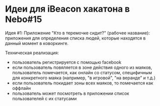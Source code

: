 Идеи для iBeacon хакатона в Nebo#15
================
Идея #1: Приложение "Кто в теремочке сидит?" (рабочее название): приложения для определения списка людей, которые находятся в данный момент в коворкинге. 

Техническая реализация:
 * пользователь регистрируется с помощью facebook
 * если пользователь повяляется в зоне действия одного из маяков, пользователь помечается, как онлайн со статусом, специфичным для конкретного маяка (например, "в игровой", "на веранде" и т.д.)
 * если пользователь покидает зоны всех маяков, то помечается как оффлайн
 * пользователь может посмотреть в приложении список пользователей с их статусами
